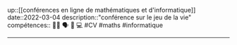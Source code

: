 up::[[conférences en ligne de mathématiques et d'informatique]]
date::2022-03-04
description::"conférence sur le jeu de la vie"
compétences:: 🧑‍🏫 🗣️ 🧮 💻
#CV #maths #informatique 

----

